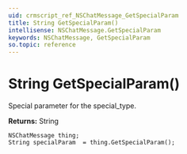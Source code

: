 ```yaml
---
uid: crmscript_ref_NSChatMessage_GetSpecialParam
title: String GetSpecialParam()
intellisense: NSChatMessage.GetSpecialParam
keywords: NSChatMessage, GetSpecialParam
so.topic: reference
---
```


# String GetSpecialParam()

Special parameter for the special_type.

**Returns:** String

```crmscript
NSChatMessage thing;
String specialParam  = thing.GetSpecialParam();
```

